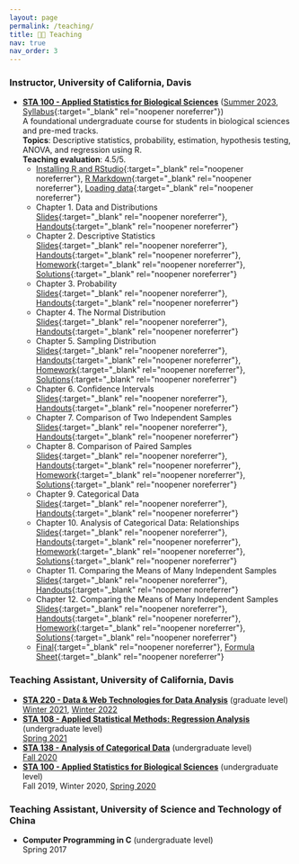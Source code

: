 ```yaml
---
layout: page
permalink: /teaching/
title: 👨‍🏫 Teaching
nav: true
nav_order: 3
---
```


### Instructor, University of California, Davis
- **[STA 100 - Applied Statistics for Biological Sciences](https://statistics.ucdavis.edu/expanded-descriptions/100)** ([Summer 2023](https://github.com/yidongzhou/STA-100-Applied-Statistics-for-Biological-Sciences), [Syllabus](/assets/pdf/STA100/syllabus.pdf){:target="_blank" rel="noopener noreferrer"}) <br>
  A foundational undergraduate course for students in biological sciences and pre-med tracks. <br>
  **Topics**: Descriptive statistics, probability, estimation, hypothesis testing, ANOVA, and regression using R. <br>
  **Teaching evaluation**: 4.5/5.
  - [Installing R and RStudio](/assets/pdf/STA100/Installing-R-RStudio.pdf){:target="_blank" rel="noopener noreferrer"}, [R Markdown](/assets/pdf/STA100/RMarkdown.pdf){:target="_blank" rel="noopener noreferrer"}, [Loading data](/assets/pdf/STA100/R-Loading-Data.pdf){:target="_blank" rel="noopener noreferrer"}
  - Chapter 1. Data and Distributions <br>
    [Slides](/assets/pdf/STA100/Ch1.slides.html){:target="_blank" rel="noopener noreferrer"}, [Handouts](/assets/pdf/STA100/Ch1.pdf){:target="_blank" rel="noopener noreferrer"}
  - Chapter 2. Descriptive Statistics <br>
    [Slides](/assets/pdf/STA100/Ch2.slides.html){:target="_blank" rel="noopener noreferrer"}, [Handouts](/assets/pdf/STA100/Ch2.pdf){:target="_blank" rel="noopener noreferrer"}, [Homework](/assets/pdf/STA100/hw1.pdf){:target="_blank" rel="noopener noreferrer"}, [Solutions](/assets/pdf/STA100/sol1.pdf){:target="_blank" rel="noopener noreferrer"}
  - Chapter 3. Probability <br>
    [Slides](/assets/pdf/STA100/Ch3.slides.html){:target="_blank" rel="noopener noreferrer"}, [Handouts](/assets/pdf/STA100/Ch3.pdf){:target="_blank" rel="noopener noreferrer"}
  - Chapter 4. The Normal Distribution <br>
    [Slides](/assets/pdf/STA100/Ch4.slides.html){:target="_blank" rel="noopener noreferrer"}, [Handouts](/assets/pdf/STA100/Ch4.pdf){:target="_blank" rel="noopener noreferrer"}
  - Chapter 5. Sampling Distribution <br>
    [Slides](/assets/pdf/STA100/Ch5.slides.html){:target="_blank" rel="noopener noreferrer"}, [Handouts](/assets/pdf/STA100/Ch5.pdf){:target="_blank" rel="noopener noreferrer"}, [Homework](/assets/pdf/STA100/hw2.pdf){:target="_blank" rel="noopener noreferrer"}, [Solutions](/assets/pdf/STA100/sol2.pdf){:target="_blank" rel="noopener noreferrer"}
  - Chapter 6. Confidence Intervals <br>
    [Slides](/assets/pdf/STA100/Ch6.slides.html){:target="_blank" rel="noopener noreferrer"}, [Handouts](/assets/pdf/STA100/Ch6.pdf){:target="_blank" rel="noopener noreferrer"}
  - Chapter 7. Comparison of Two Independent Samples <br>
    [Slides](/assets/pdf/STA100/Ch7.slides.html){:target="_blank" rel="noopener noreferrer"}, [Handouts](/assets/pdf/STA100/Ch7.pdf){:target="_blank" rel="noopener noreferrer"}
  - Chapter 8. Comparison of Paired Samples <br>
    [Slides](/assets/pdf/STA100/Ch8.slides.html){:target="_blank" rel="noopener noreferrer"}, [Handouts](/assets/pdf/STA100/Ch8.pdf){:target="_blank" rel="noopener noreferrer"}, [Homework](/assets/pdf/STA100/hw3.pdf){:target="_blank" rel="noopener noreferrer"}, [Solutions](/assets/pdf/STA100/sol3.pdf){:target="_blank" rel="noopener noreferrer"}
  - Chapter 9. Categorical Data <br>
    [Slides](/assets/pdf/STA100/Ch9.slides.html){:target="_blank" rel="noopener noreferrer"}, [Handouts](/assets/pdf/STA100/Ch9.pdf){:target="_blank" rel="noopener noreferrer"}
  - Chapter 10. Analysis of Categorical Data: Relationships <br>
    [Slides](/assets/pdf/STA100/Ch10.slides.html){:target="_blank" rel="noopener noreferrer"}, [Handouts](/assets/pdf/STA100/Ch10.pdf){:target="_blank" rel="noopener noreferrer"}, [Homework](/assets/pdf/STA100/hw4.pdf){:target="_blank" rel="noopener noreferrer"}, [Solutions](/assets/pdf/STA100/sol4.pdf){:target="_blank" rel="noopener noreferrer"}
  - Chapter 11. Comparing the Means of Many Independent Samples <br>
    [Slides](/assets/pdf/STA100/Ch11.slides.html){:target="_blank" rel="noopener noreferrer"}, [Handouts](/assets/pdf/STA100/Ch11.pdf){:target="_blank" rel="noopener noreferrer"}
  - Chapter 12. Comparing the Means of Many Independent Samples <br>
    [Slides](/assets/pdf/STA100/Ch12.slides.html){:target="_blank" rel="noopener noreferrer"}, [Handouts](/assets/pdf/STA100/Ch12.pdf){:target="_blank" rel="noopener noreferrer"}, [Homework](/assets/pdf/STA100/hw5.pdf){:target="_blank" rel="noopener noreferrer"}, [Solutions](/assets/pdf/STA100/sol5.pdf){:target="_blank" rel="noopener noreferrer"}
  - [Final](/assets/pdf/STA100/final.pdf){:target="_blank" rel="noopener noreferrer"}, [Formula Sheet](/assets/pdf/STA100/formulaSheet.pdf){:target="_blank" rel="noopener noreferrer"}

### Teaching Assistant, University of California, Davis
- **[STA 220 - Data & Web Technologies for Data Analysis](https://statistics.sf.ucdavis.edu/sta-220-data-web-technologies-data-analysis)** (graduate level) <br>
  [Winter 2021](https://github.com/yidongzhou/STA-220-WQ-2021), [Winter 2022](https://github.com/yidongzhou/STA-220-WQ-2022)
- **[STA 108 - Applied Statistical Methods: Regression Analysis](https://statistics.ucdavis.edu/expanded-descriptions/108)** (undergraduate level) <br>
  [Spring 2021](https://github.com/yidongzhou/STA-108B-SQ-2021)
- **[STA 138 - Analysis of Categorical Data](https://statistics.ucdavis.edu/expanded-descriptions/138)** (undergraduate level) <br>
  [Fall 2020](https://github.com/yidongzhou/STA-138-FQ-2020)
- **[STA 100 - Applied Statistics for Biological Sciences](https://statistics.ucdavis.edu/expanded-descriptions/100)** (undergraduate level) <br>
  Fall 2019, Winter 2020, [Spring 2020](https://github.com/yidongzhou/STA-100-A04-SQ-2020)

### Teaching Assistant, University of Science and Technology of China
- **Computer Programming in C** (undergraduate level) <br>
  Spring 2017
